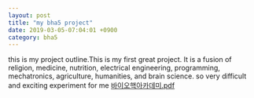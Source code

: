 ```yaml
---
layout: post
title: "my bha5 project"
date: 2019-03-05-07:04:01 +0900
category: bha5
---
```


this is my project outline.This is my first great project.
It is a fusion of religion, medicine, nutrition, electrical engineering, programming, mechatronics, agriculture, humanities, and brain science.
so very difficult and exciting experiment for me
[바이오핵아카데미.pdf](https://github.com/BioHackAcademy/BHA_DocumentationSite/files/2928446/default.pdf)

      
